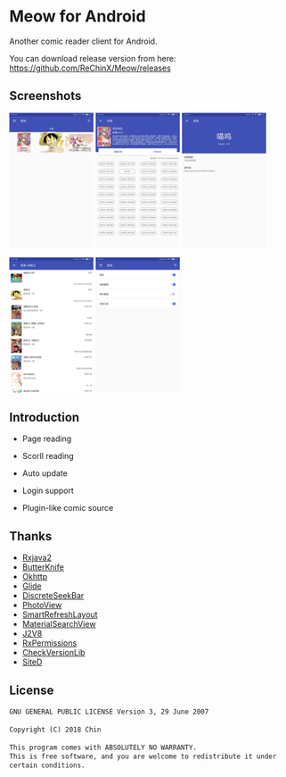 # Meow for Android

Another comic reader client for Android.

You can download release version from here: <https://github.com/ReChinX/Meow/releases>

## Screenshots

<img src="./art/01.jpg" width="30%"/> <img src="./art/02.jpg" width="30%"/> <img src="./art/03.jpg" width="30%"/>

<img src="./art/04.jpg" width="30%"/> <img src="./art/05.jpg" width="30%"/>

## Introduction

- Page reading

- Scorll reading

- Auto update

- Login support

- Plugin-like comic source

## Thanks

- [Rxjava2](https://github.com/ReactiveX/RxJava)
- [ButterKnife](https://github.com/JakeWharton/butterknife)
- [Okhttp](https://github.com/square/okhttp)
- [Glide](https://github.com/bumptech/glide)
- [DiscreteSeekBar](https://github.com/AnderWeb/discreteSeekBar)
- [PhotoView](https://github.com/chrisbanes/PhotoView)
- [SmartRefreshLayout](https://github.com/scwang90/SmartRefreshLayout)
- [MaterialSearchView](https://github.com/MiguelCatalan/MaterialSearchView)
- [J2V8](https://github.com/eclipsesource/J2V8)
- [RxPermissions](https://github.com/tbruyelle/RxPermissions)
- [CheckVersionLib](https://github.com/AlexLiuSheng/CheckVersionLib)
- [SiteD](https://github.com/noear/SiteD)


## License

```
GNU GENERAL PUBLIC LICENSE Version 3, 29 June 2007

Copyright (C) 2018 Chin

This program comes with ABSOLUTELY NO WARRANTY.
This is free software, and you are welcome to redistribute it under certain conditions.
```

